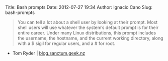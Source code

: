 Title: Bash prompts
Date: 2012-07-27 19:34
Author: Ignacio Cano
Slug: bash-prompts

> You can tell a lot about a shell user by looking at their prompt. Most
> shell users will use whatever the system’s default prompt is for their
> entire career. Under many Linux distributions, this prompt includes
> the username, the hostname, and the current working directory, along
> with a \$ sigil for regular users, and a \# for root.

- Tom Ryder | [blog.sanctum.geek.nz][]

  [blog.sanctum.geek.nz]: http://blog.sanctum.geek.nz/bash-prompts/
    "Bash prompts"
